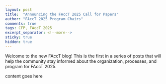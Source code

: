 ```yaml
---
layout: post
title:  "Announcing the FAccT 2025 Call for Papers"
author: "FAccT 2025 Program Chairs"
comments: true
tags: CFP, FAccT 2025
excerpt_separator: <!--more-->
sticky: true
hidden: true
---
```


Welcome to the new FAccT blog! This is the first in a series of posts that will help the community stay informed about the organization, processes, and program for FAccT 2025.
<!--more-->

content goes here
